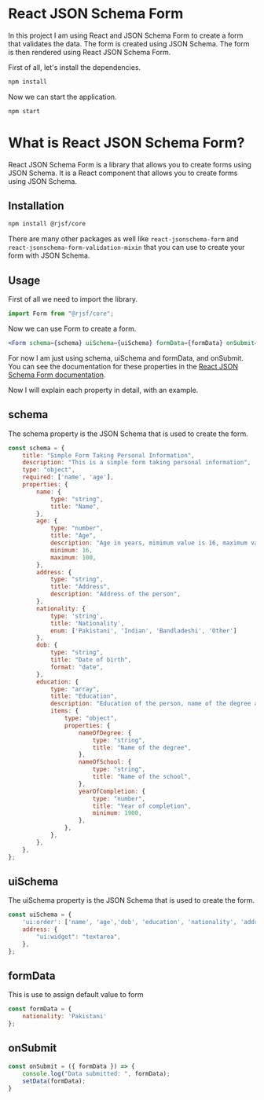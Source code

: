 # React JSON Schema Form
In this project I am using React and JSON Schema Form to create a form that validates the data. The form is created using JSON Schema. The form is then rendered using React JSON Schema Form. 


First of all, let's install the dependencies.

```bash
npm install
```

Now we can start the application.

```bash
npm start
```

# What is React JSON Schema Form?
React JSON Schema Form is a library that allows you to create forms using JSON Schema. It is a React component that allows you to create forms using JSON Schema. 

## Installation

```bash
npm install @rjsf/core
```

There are many other packages as well like `react-jsonschema-form` and `react-jsonschema-form-validation-mixin` that you can use to create your form with JSON Schema.


## Usage
First of all we need to import the library.

```jsx
import Form from "@rjsf/core";
```

Now we can use Form to create a form.

```jsx
<Form schema={schema} uiSchema={uiSchema} formData={formData} onSubmit={onSubmit} />
```

For now I am just using schema, uiSchema and formData, and onSubmit. You can see the documentation for these properties in the [React JSON Schema Form documentation]().

Now I will explain each property in detail, with an example.

## schema
The schema property is the JSON Schema that is used to create the form.

```jsx
const schema = {
    title: "Simple Form Taking Personal Information",
    description: "This is a simple form taking personal information",
    type: "object",
    required: ['name', 'age'],
    properties: {
        name: {
            type: "string",
            title: "Name",
        },
        age: {
            type: "number",
            title: "Age",
            description: "Age in years, mimimum value is 16, maximum value is 100",
            minimum: 16,
            maximum: 100,
        },
        address: {
            type: "string",
            title: "Address",
            description: "Address of the person",
        },
        nationality: {
            type: 'string',
            title: 'Nationality',
            enum: ['Pakistani', 'Indian', 'Bandladeshi', 'Other']
        },
        dob: {
            type: "string",
            title: "Date of birth",
            format: "date",
        },
        education: {
            type: "array",
            title: "Education",
            description: "Education of the person, name of the degree and year of completion",
            items: {
                type: "object",
                properties: {
                    nameOfDegree: {
                        type: "string",
                        title: "Name of the degree",
                    },
                    nameOfSchool: {
                        type: "string",
                        title: "Name of the school",
                    },
                    yearOfCompletion: {
                        type: "number",
                        title: "Year of completion",
                        minimum: 1900,
                    },
                },
            },
        },
    },
};
```

## uiSchema
The uiSchema property is the JSON Schema that is used to create the form.

```jsx
const uiSchema = {
    'ui:order': ['name', 'age','dob', 'education', 'nationality', 'address'],
    address: {
        "ui:widget": "textarea",
    },
};
```

## formData
This is use to assign default value to form

```jsx
const formData = {
    nationality: 'Pakistani'
};
```

## onSubmit 
```jsx
const onSubmit = ({ formData }) => {
    console.log("Data submitted: ", formData);
    setData(formData);
}
```
